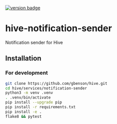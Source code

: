 [![version badge]](https://hub.docker.com/r/gbenson/hive-notification-sender)

[version badge]: https://img.shields.io/docker/v/gbenson/hive-notification-sender?color=limegreen

# hive-notification-sender

Notification sender for Hive

## Installation

### For development

```sh
git clone https://github.com/gbenson/hive.git
cd hive/services/notification-sender
python3 -m venv .venv
. .venv/bin/activate
pip install --upgrade pip
pip install -r requirements.txt
pip install -e .
flake8 && pytest
```
